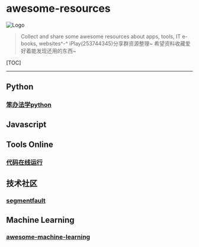 # awesome-resources
![Logo](http://ww2.sinaimg.cn/large/6d9475f6jw1eynmraiux1j2074074q3e.jpg)

> Collect and share some awesome resources about apps, tools, IT e-books, websites^-^
> iPlay(253744345)分享群资源整理~
> 希望资料收藏爱好着能发现还用的东西~

[TOC]

-----
## Python
### [笨办法学python](http://www.2cto.com/shouce/Pythonbbf/)


## Javascript



## Tools Online
### [代码在线运行](http://tool.lu/coderunner/)



## 技术社区
### [segmentfault](http://segmentfault.com/)


## Machine Learning
### [awesome-machine-learning](https://github.com/josephmisiti/awesome-machine-learning)
